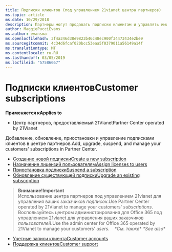 ```yaml
---
title: Подписки клиентов (под управлением 21vianet центра партнеров)
ms.topic: article
ms.date: 10/29/2018
description: Партнеры могут продавать подписки клиентам и управлять ими в Центре партнеров.
author: MaggiePucciEvans
ms.author: evansma
ms.openlocfilehash: 3f4a346d38e9823b46c48ec900f34473434e2be9
ms.sourcegitcommit: 4c34d6fcaf020bcc53eaa5f0379011a56149a14f
ms.translationtype: MT
ms.contentlocale: ru-RU
ms.lasthandoff: 03/05/2019
ms.locfileid: "57586667"
---
```

# <a name="customer-subscriptions"></a><span data-ttu-id="cbb1e-103">Подписки клиентов</span><span class="sxs-lookup"><span data-stu-id="cbb1e-103">Customer subscriptions</span></span>

<span data-ttu-id="cbb1e-104">**Применяется к**</span><span class="sxs-lookup"><span data-stu-id="cbb1e-104">**Applies to**</span></span>

-   <span data-ttu-id="cbb1e-105">Центр партнеров, предоставляемый 21Vianet</span><span class="sxs-lookup"><span data-stu-id="cbb1e-105">Partner Center operated by 21Vianet</span></span>


<span data-ttu-id="cbb1e-106">Добавление, обновление, приостановки и управление подписками клиентов в центре партнеров.</span><span class="sxs-lookup"><span data-stu-id="cbb1e-106">Add, upgrade, suspend, and manage your customers' subscriptions in Partner Center.</span></span>

-   [<span data-ttu-id="cbb1e-107">Создание новой подписки</span><span class="sxs-lookup"><span data-stu-id="cbb1e-107">Create a new subscription</span></span>](create-a-new-subscription.md)
-   [<span data-ttu-id="cbb1e-108">Назначение лицензий пользователям</span><span class="sxs-lookup"><span data-stu-id="cbb1e-108">Assign licenses to users</span></span>](assign-licenses-to-users.md)
-   [<span data-ttu-id="cbb1e-109">Приостановка подписки</span><span class="sxs-lookup"><span data-stu-id="cbb1e-109">Suspend a subscription</span></span>](suspend-a-subscription.md)
-   [<span data-ttu-id="cbb1e-110">Обновление существующей подписки</span><span class="sxs-lookup"><span data-stu-id="cbb1e-110">Upgrade an existing subscription</span></span>](add-licenses-or-services-to-an-existing-subscription.md)

><span data-ttu-id="cbb1e-111">**Внимание!**</span><span class="sxs-lookup"><span data-stu-id="cbb1e-111">**Important**</span></span><br><span data-ttu-id="cbb1e-112">Использование центра партнеров под управлением 21vianet для управления ваших заказчиков *подписок*.</span><span class="sxs-lookup"><span data-stu-id="cbb1e-112">Use Partner Center operated by 21Vianet to manage your customers' *subscriptions*.</span></span> <span data-ttu-id="cbb1e-113">Воспользуйтесь центром администрирования для Office 365 под управлением 21vianet для управления ваших заказчиков *пользователей*.</span><span class="sxs-lookup"><span data-stu-id="cbb1e-113">Use the admin center for Office 365 operated by 21Vianet to manage your customers' *users*.</span></span> 
 
<span data-ttu-id="cbb1e-114"> *\*См. также**</span><span class="sxs-lookup"><span data-stu-id="cbb1e-114"> *\*See also**</span></span>

-   [<span data-ttu-id="cbb1e-115">Учетные записи клиента</span><span class="sxs-lookup"><span data-stu-id="cbb1e-115">Customer accounts</span></span>](customer-accounts.md)
-   [<span data-ttu-id="cbb1e-116">Поддержка клиентов</span><span class="sxs-lookup"><span data-stu-id="cbb1e-116">Customer support</span></span>](customer-support.md)




